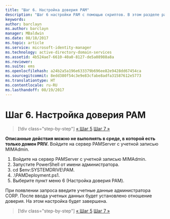 ```yaml
---
title: "Шаг 6. Настройка доверия PAM"
description: "Шаг 6 настройки PAM с помощью скриптов. В этом разделе рассматривается настройка необходимых отношений доверия между доменами CORP и PRIV."
keywords: 
author: barclayn
ms.author: barclayn
manager: MBaldwin
ms.date: 08/18/2017
ms.topic: article
ms.service: microsoft-identity-manager
ms.technology: active-directory-domain-services
ms.assetid: 4b524ae7-6610-40a0-8127-de5a08988a8a
ms.reviewer: 
ms.suite: ems
ms.openlocfilehash: a24b2a5a196e633379b696ee82e9428dd67454ca
ms.sourcegitcommit: 8edd380f54c3e9e83cfabe8adfa31587612e5773
ms.translationtype: HT
ms.contentlocale: ru-RU
ms.lasthandoff: 08/19/2017
---
```

# <a name="step-6-set-up-the-pam-trust"></a>Шаг 6. Настройка доверия PAM

>[!div class="step-by-step"]
[« Шаг 5](sp1-step5-configuring-pam.md)
[Шаг 7 »](sp1-step7-setup-sidhistory-sidfiltering.md)

**Описанные действия можно не выполнять в среде, в которой есть только домен PRIV.** Войдите на сервер PAMServer с учетной записью MIMAdmin.

1. Войдите на сервер PAMServer с учетной записью MIMAdmin.
2. Запустите PowerShell от имени администратора.
3. cd $env:SYSTEMDRIVE\PAM.
4. .\PAMDeployment.ps1.
5. Выберите пункт меню 6 (Настройка доверия PAM).

  При появлении запроса введите учетные данные администратора CORP. После ввода учетных данных будет установлено отношение доверия. На этом настройка будет завершена.

>[!div class="step-by-step"]
[« Шаг 5](sp1-step5-configuring-pam.md)
[Шаг 7 »](sp1-step7-setup-sidhistory-sidfiltering.md)
